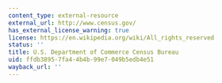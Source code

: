 ```yaml
---
content_type: external-resource
external_url: http://www.census.gov/
has_external_license_warning: true
license: https://en.wikipedia.org/wiki/All_rights_reserved
status: ''
title: U.S. Department of Commerce Census Bureau
uid: ffdb3895-7fa4-4b4b-99e7-049b5edb4e51
wayback_url: ''
---
```

